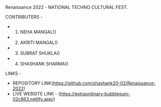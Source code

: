 Renaissance 2022 - NATIONAL TECHNO CULTURAL FEST.

CONTRIBUTERS -

- 1. NEHA MANGAL()
- 2. AKRITI MANGAL()
- 3. SUBRAT SHUKLA()
- 4. SHASHANK SHARMA()

LINKS -
- REPOSITORY LINK(https://github.com/shashank20-02/Renaissance-2022)
- LIVE WEBSITE LINK - (https://extraordinary-bubblegum-02c863.netlify.app/)
